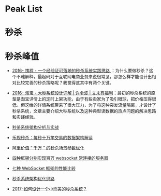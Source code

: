 # Peak List

# 秒杀

# 秒杀峰值

- [2016- 携程 - 一个经验证可落地的秒杀系统实践思路 ](http://6me.us/ChFx0)：为什么要做秒杀？这个不难解释，最起码对于互联网电商业务来说很常见，那怎么样才能设计出相对比较完善的秒杀策略呢？我觉得这其中有两个关键。

- [2016- 淘宝 - 大秒系统设计详解 | 许令波 | 文末有福利](http://6me.us/YJG)：最初的秒杀系统的原型是淘宝详情上的定时上架功能，由于有些卖家为了吸引眼球，把价格压得很低。但这给的详情系统带来了很大压力，为了将这种突发流量隔离，才设计了秒杀系统，文章主要介绍大秒系统以及这种典型读数据的热点问题的解决思路和实践经验。

- [秒杀系统架构分析与实战](http://developer.51cto.com/art/201601/503511.htm)

- [乐视秒杀：每秒十万笔交易的数据架构解读](http://dbaplus.cn/news-21-420-1.html)

- [阿里价值 “ 千万 ” 的秒杀场景参数优化](http://dbaplus.cn/news-21-457-1.html)

- [四种框架分别实现百万 websocket 常连接的服务器](http://blog.jobbole.com/103995/)

- [七种 WebSocket 框架的性能比较](http://blog.jobbole.com/103994/)

- [秒杀系统架构优化思路 ](https://mp.weixin.qq.com/s?__biz=MzA4NDc2MDQ1Nw==&mid=2650238120&idx=1&sn=b769692f21dd70ab64b118fc7fecf3c4&chksm=87e18e4eb09607581db3769df7a50526658d8b9ffea0d19523b875e8c682eb790ee4291904dc&scene=0&key=&ascene=7&uin=&devicetype=android-22&version=26031c38&nettype=WIFI)

- [2017-如何设计一个小而美的秒杀系统？](https://parg.co/by3)
